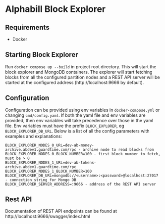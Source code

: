 # Alphabill Block Explorer

## Requirements

* Docker

## Starting Block Explorer

Run `docker compose up --build` in project root directory. This will start the block explorer and MongoDB containers.
The explorer will start fetching blocks from all the configured partition nodes and a REST API server will be started at the configured address (http://localhost:9666 by default).

## Configuration

Configuration can be provided using env variables in `docker-compose.yml` or changing `cmd/config.yaml`.
If both the yaml file and env variables are provided, then env variables will take precedence over those in the yaml file.
Env variables must have the prefix `BLOCK_EXPLORER`, eg `BLOCK_EXPLORER_DB_URL`.
Below is a list of all the config parameters with examples and explanations:

```
BLOCK_EXPLORER_NODES_0_URL=dev-ab-money-archive.abdev1.guardtime.com/rpc - archive node to read blocks from
BLOCK_EXPLORER_NODES_0_BLOCK_NUMBER=100 - first block number to fetch, must be > 0
BLOCK_EXPLORER_NODES_1_URL=dev-ab-tokens-archive.abdev1.guardtime.com/rpc
BLOCK_EXPLORER_NODES_1_BLOCK_NUMBER=100
BLOCK_EXPLORER_DB_URL=mongodb://<username>:<password>@localhost:27017 - connection string for Mongo DB
BLOCK_EXPLORER_SERVER_ADDRESS=:9666 - address of the REST API server
```

## Rest API

Documentation of REST API endpoints can be found at http://localhost:9666/swagger/index.html
